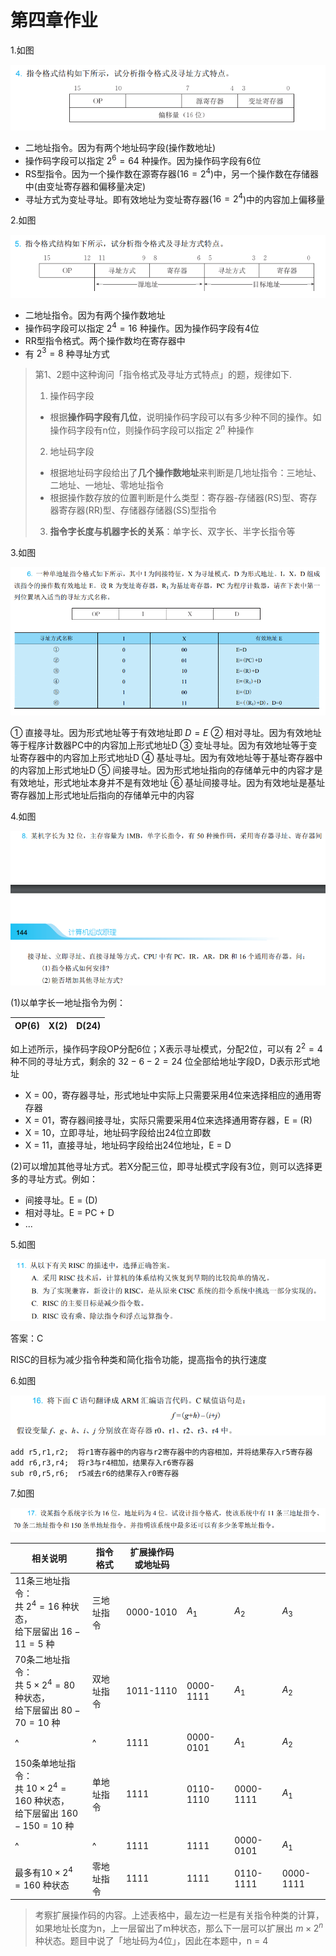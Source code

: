 # 第四章作业

1.如图

![第4题](images/2023-01-15-10-55-34.png)

* 二地址指令。因为有两个地址码字段(操作数地址)
* 操作码字段可以指定 $2^6 = 64$ 种操作。因为操作码字段有6位
* RS型指令。因为一个操作数在源寄存器($16 = 2^4$)中，另一个操作数在存储器中(由变址寄存器和偏移量决定)
* 寻址方式为变址寻址。即有效地址为变址寄存器($16 = 2^4$)中的内容加上偏移量

2.如图

![第5题](images/2023-01-15-11-04-20.png)

* 二地址指令。因为有两个操作数地址
* 操作码字段可以指定 $2^4 = 16$ 种操作。因为操作码字段有4位
* RR型指令格式。两个操作数均在寄存器中
* 有 $2^3 = 8$ 种寻址方式

> 第1、2题中这种询问「指令格式及寻址方式特点」的题，规律如下.
> 1. 操作码字段
> * 根据**操作码字段有几位**，说明操作码字段可以有多少种不同的操作。如操作码字段有n位，则操作码字段可以指定 $2^n$ 种操作
> 2. 地址码字段
> * 根据地址码字段给出了**几个操作数地址**来判断是几地址指令：三地址、二地址、一地址、零地址指令
> * 根据操作数存放的位置判断是什么类型：寄存器-存储器(RS)型、寄存器寄存器(RR)型、存储器存储器(SS)型指令
> 3. **指令字长度与机器字长的关系**：单字长、双字长、半字长指令等

3.如图

![第6题](images/![第6题](images/2023-01-15-11-14-08.png).png)

① 直接寻址。因为形式地址等于有效地址即 $D = E$ 
② 相对寻址。因为有效地址等于程序计数器PC中的内容加上形式地址D
③ 变址寻址。因为有效地址等于变址寄存器中的内容加上形式地址D
④ 基址寻址。因为有效地址等于基址寄存器中的内容加上形式地址D
⑤ 间接寻址。因为形式地址指向的存储单元中的内容才是有效地址，形式地址本身并不是有效地址
⑥ 基址间接寻址。因为有效地址是基址寄存器加上形式地址后指向的存储单元中的内容

4.如图

![第8题](images/2023-01-15-11-35-09.png)

(1)以单字长一地址指令为例：

| OP(6) | X(2) | D(24) |
| ----- | ---- | ----- |

如上述所示，操作码字段OP分配6位；X表示寻址模式，分配2位，可以有 $2^2 = 4$ 种不同的寻址方式，剩余的 $32 - 6 - 2 = 24$ 位全部给地址字段D，D表示形式地址

* X = 00，寄存器寻址，形式地址中实际上只需要采用4位来选择相应的通用寄存器
* X = 01，寄存器间接寻址，实际只需要采用4位来选择通用寄存器，E = (R)
* X = 10，立即寻址，地址码字段给出24位立即数
* X = 11，直接寻址，地址码字段给出24位地址，E = D

(2)可以增加其他寻址方式。若X分配三位，即寻址模式字段有3位，则可以选择更多的寻址方式。例如：
* 间接寻址。E = (D)
* 相对寻址。E = PC + D
* ...

5.如图

![第11题](images/2023-01-15-12-14-45.png)

答案：C

RISC的目标为减少指令种类和简化指令功能，提高指令的执行速度

6.如图

![第16题](images/2023-01-15-12-20-59.png)

``` armasm
add r5,r1,r2;  将r1寄存器中的内容与r2寄存器中的内容相加，并将结果存入r5寄存器
add r6,r3,r4;  将r3与r4相加，结果存入r6寄存器
sub r0,r5,r6;  r5减去r6的结果存入r0寄存器
```

7.如图

![第17题](images/2023-01-15-12-29-26.png)

| 相关说明                                                                                   | 指令格式   | 扩展操作码或地址码 |           |           |           |
| ------------------------------------------------------------------------------------------ | ---------- | ------------------ | --------- | --------- | --------- |
| 11条三地址指令：<br>共 $2^4 = 16$ 种状态，<br>给下层留出 $16 -11 = 5$ 种                   | 三地址指令 | 0000-1010          | $A_1$     | $A_2$     | $A_3$     |
| 70条二地址指令：<br> 共 $5 \times 2^4 = 80$ 种状态，<br> 给下层留出 $80 - 70 = 10$ 种      | 双地址指令 | 1011-1110          | 0000-1111 | $A_1$     | $A_2$     |
| ^                                                                                          | ^          | 1111               | 0000-0101 | $A_1$     | $A_2$     |
| 150条单地址指令：<br> 共 $10 \times 2^4 = 160$ 种状态，<br> 给下层留出 $160 - 150 = 10$ 种 | 单地址指令 | 1111               | 0110-1110 | 0000-1111 | $A_1$     |
| ^                                                                                          | ^          | 1111               | 1111      | 0000-0101 | $A_1$     |
| 最多有$10 \times 2^4 = 160$ 种状态                                                         | 零地址指令 | 1111               | 1111      | 0110-1111 | 0000-1111 |

> 考察扩展操作码的内容。上述表格中，最左边一栏是有关指令种类的计算，如果地址长度为n，上一层留出了m种状态，那么下一层可以扩展出 $m \times 2^n$ 种状态。题目中说了「地址码为4位」，因此在本题中，n = 4